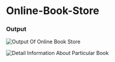 # Online-Book-Store
### Output
![Output Of Online Book Store](https://github.com/user-attachments/assets/90be2290-e1fb-4fd4-8cfd-edca3ff7c0d3)


![Detail Information About Particular Book](https://github.com/user-attachments/assets/1c28a8e4-57e6-4be5-b0c0-1a5966caefe4)
